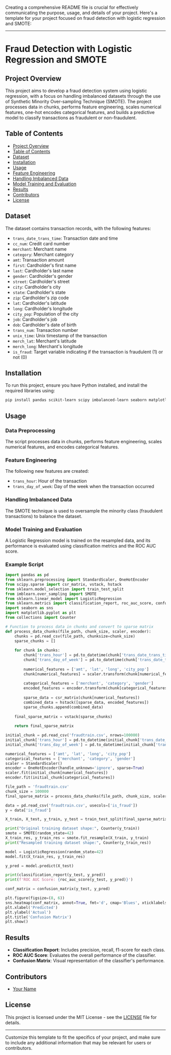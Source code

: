 Creating a comprehensive README file is crucial for effectively communicating the purpose, usage, and details of your project. Here's a template for your project focused on fraud detection with logistic regression and SMOTE:

---

# Fraud Detection with Logistic Regression and SMOTE

## Project Overview

This project aims to develop a fraud detection system using logistic regression, with a focus on handling imbalanced datasets through the use of Synthetic Minority Over-sampling Technique (SMOTE). The project processes data in chunks, performs feature engineering, scales numerical features, one-hot encodes categorical features, and builds a predictive model to classify transactions as fraudulent or non-fraudulent.

## Table of Contents

- [Project Overview](#project-overview)
- [Table of Contents](#table-of-contents)
- [Dataset](#dataset)
- [Installation](#installation)
- [Usage](#usage)
- [Feature Engineering](#feature-engineering)
- [Handling Imbalanced Data](#handling-imbalanced-data)
- [Model Training and Evaluation](#model-training-and-evaluation)
- [Results](#results)
- [Contributors](#contributors)
- [License](#license)

## Dataset

The dataset contains transaction records, with the following features:

- `trans_date_trans_time`: Transaction date and time
- `cc_num`: Credit card number
- `merchant`: Merchant name
- `category`: Merchant category
- `amt`: Transaction amount
- `first`: Cardholder's first name
- `last`: Cardholder's last name
- `gender`: Cardholder's gender
- `street`: Cardholder's street
- `city`: Cardholder's city
- `state`: Cardholder's state
- `zip`: Cardholder's zip code
- `lat`: Cardholder's latitude
- `long`: Cardholder's longitude
- `city_pop`: Population of the city
- `job`: Cardholder's job
- `dob`: Cardholder's date of birth
- `trans_num`: Transaction number
- `unix_time`: Unix timestamp of the transaction
- `merch_lat`: Merchant's latitude
- `merch_long`: Merchant's longitude
- `is_fraud`: Target variable indicating if the transaction is fraudulent (1) or not (0)

## Installation

To run this project, ensure you have Python installed, and install the required libraries using:

```bash
pip install pandas scikit-learn scipy imbalanced-learn seaborn matplotlib lightgbm
```

## Usage

### Data Preprocessing

The script processes data in chunks, performs feature engineering, scales numerical features, and encodes categorical features.

### Feature Engineering

The following new features are created:
- `trans_hour`: Hour of the transaction
- `trans_day_of_week`: Day of the week when the transaction occurred

### Handling Imbalanced Data

The SMOTE technique is used to oversample the minority class (fraudulent transactions) to balance the dataset.

### Model Training and Evaluation

A Logistic Regression model is trained on the resampled data, and its performance is evaluated using classification metrics and the ROC AUC score.

### Example Script

```python
import pandas as pd
from sklearn.preprocessing import StandardScaler, OneHotEncoder
from scipy.sparse import csr_matrix, vstack, hstack
from sklearn.model_selection import train_test_split
from imblearn.over_sampling import SMOTE
from sklearn.linear_model import LogisticRegression
from sklearn.metrics import classification_report, roc_auc_score, confusion_matrix
import seaborn as sns
import matplotlib.pyplot as plt
from collections import Counter

# Function to process data in chunks and convert to sparse matrix
def process_data_chunks(file_path, chunk_size, scaler, encoder):
    chunks = pd.read_csv(file_path, chunksize=chunk_size)
    sparse_chunks = []
    
    for chunk in chunks:
        chunk['trans_hour'] = pd.to_datetime(chunk['trans_date_trans_time'], dayfirst=True).dt.hour
        chunk['trans_day_of_week'] = pd.to_datetime(chunk['trans_date_trans_time'], dayfirst=True).dt.dayofweek
        
        numerical_features = ['amt', 'lat', 'long', 'city_pop']
        chunk[numerical_features] = scaler.transform(chunk[numerical_features])
        
        categorical_features = ['merchant', 'category', 'gender']
        encoded_features = encoder.transform(chunk[categorical_features])
        
        sparse_data = csr_matrix(chunk[numerical_features])
        combined_data = hstack([sparse_data, encoded_features])
        sparse_chunks.append(combined_data)
    
    final_sparse_matrix = vstack(sparse_chunks)
    
    return final_sparse_matrix

initial_chunk = pd.read_csv('fraudtrain.csv', nrows=100000)
initial_chunk['trans_hour'] = pd.to_datetime(initial_chunk['trans_date_trans_time'], dayfirst=True).dt.hour
initial_chunk['trans_day_of_week'] = pd.to_datetime(initial_chunk['trans_date_trans_time'], dayfirst=True).dt.dayofweek

numerical_features = ['amt', 'lat', 'long', 'city_pop']
categorical_features = ['merchant', 'category', 'gender']
scaler = StandardScaler()
encoder = OneHotEncoder(handle_unknown='ignore', sparse=True)
scaler.fit(initial_chunk[numerical_features])
encoder.fit(initial_chunk[categorical_features])

file_path = 'fraudtrain.csv'
chunk_size = 100000
final_sparse_matrix = process_data_chunks(file_path, chunk_size, scaler, encoder)

data = pd.read_csv('fraudtrain.csv', usecols=['is_fraud'])
y = data['is_fraud']

X_train, X_test, y_train, y_test = train_test_split(final_sparse_matrix, y, test_size=0.2, random_state=42)

print("Original training dataset shape:", Counter(y_train))
smote = SMOTE(random_state=42)
X_train_res, y_train_res = smote.fit_resample(X_train, y_train)
print("Resampled training dataset shape:", Counter(y_train_res))

model = LogisticRegression(random_state=42)
model.fit(X_train_res, y_train_res)

y_pred = model.predict(X_test)

print(classification_report(y_test, y_pred))
print(f'ROC AUC Score: {roc_auc_score(y_test, y_pred)}')

conf_matrix = confusion_matrix(y_test, y_pred)

plt.figure(figsize=(8, 6))
sns.heatmap(conf_matrix, annot=True, fmt='d', cmap='Blues', xticklabels=['Not Fraud', 'Fraud'], yticklabels=['Not Fraud', 'Fraud'])
plt.xlabel('Predicted')
plt.ylabel('Actual')
plt.title('Confusion Matrix')
plt.show()
```

## Results

- **Classification Report**: Includes precision, recall, f1-score for each class.
- **ROC AUC Score**: Evaluates the overall performance of the classifier.
- **Confusion Matrix**: Visual representation of the classifier's performance.

## Contributors

- [Your Name](https://github.com/smadhiva)

## License

This project is licensed under the MIT License - see the [LICENSE](LICENSE) file for details.

---

Customize this template to fit the specifics of your project, and make sure to include any additional information that may be relevant for users or contributors.